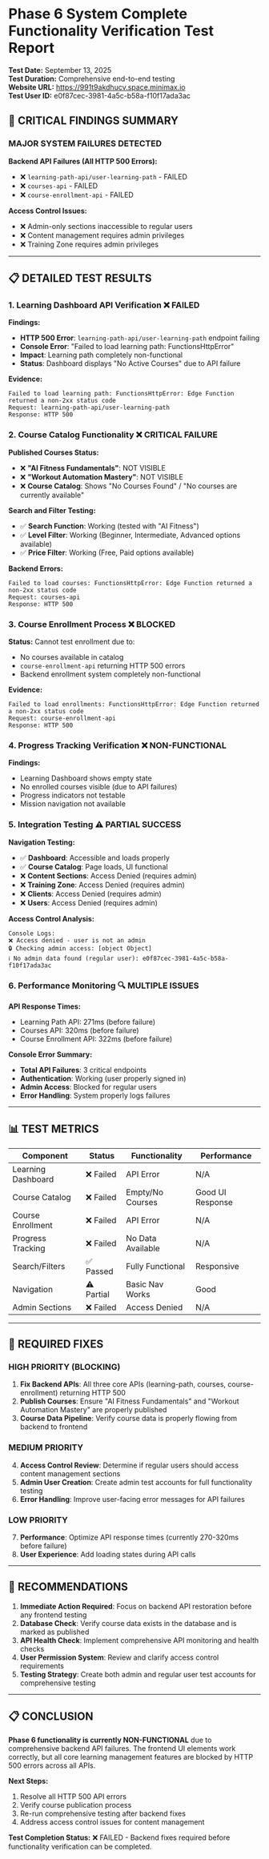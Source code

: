 # Phase 6 System Complete Functionality Verification Test Report

**Test Date:** September 13, 2025  
**Test Duration:** Comprehensive end-to-end testing  
**Website URL:** https://991t9akdhucv.space.minimax.io  
**Test User ID:** e0f87cec-3981-4a5c-b58a-f10f17ada3ac  

## 🚨 CRITICAL FINDINGS SUMMARY

### MAJOR SYSTEM FAILURES DETECTED

**Backend API Failures (All HTTP 500 Errors):**
- ❌ `learning-path-api/user-learning-path` - FAILED
- ❌ `courses-api` - FAILED  
- ❌ `course-enrollment-api` - FAILED

**Access Control Issues:**
- ❌ Admin-only sections inaccessible to regular users
- ❌ Content management requires admin privileges
- ❌ Training Zone requires admin privileges

---

## 📋 DETAILED TEST RESULTS

### 1. Learning Dashboard API Verification ❌ FAILED

**Findings:**
- **HTTP 500 Error**: `learning-path-api/user-learning-path` endpoint failing
- **Console Error**: "Failed to load learning path: FunctionsHttpError"
- **Impact**: Learning path completely non-functional
- **Status**: Dashboard displays "No Active Courses" due to API failure

**Evidence:**
```
Failed to load learning path: FunctionsHttpError: Edge Function returned a non-2xx status code
Request: learning-path-api/user-learning-path
Response: HTTP 500
```

### 2. Course Catalog Functionality ❌ CRITICAL FAILURE

**Published Courses Status:**
- ❌ **"AI Fitness Fundamentals"**: NOT VISIBLE
- ❌ **"Workout Automation Mastery"**: NOT VISIBLE
- ❌ **Course Catalog**: Shows "No Courses Found" / "No courses are currently available"

**Search and Filter Testing:**
- ✅ **Search Function**: Working (tested with "AI Fitness")
- ✅ **Level Filter**: Working (Beginner, Intermediate, Advanced options available)
- ✅ **Price Filter**: Working (Free, Paid options available)

**Backend Errors:**
```
Failed to load courses: FunctionsHttpError: Edge Function returned a non-2xx status code
Request: courses-api
Response: HTTP 500
```

### 3. Course Enrollment Process ❌ BLOCKED

**Status:** Cannot test enrollment due to:
- No courses available in catalog
- `course-enrollment-api` returning HTTP 500 errors
- Backend enrollment system completely non-functional

**Evidence:**
```
Failed to load enrollments: FunctionsHttpError: Edge Function returned a non-2xx status code
Request: course-enrollment-api  
Response: HTTP 500
```

### 4. Progress Tracking Verification ❌ NON-FUNCTIONAL

**Findings:**
- Learning Dashboard shows empty state
- No enrolled courses visible (due to API failures)
- Progress indicators not testable
- Mission navigation not available

### 5. Integration Testing ⚠️ PARTIAL SUCCESS

**Navigation Testing:**
- ✅ **Dashboard**: Accessible and loads properly
- ✅ **Course Catalog**: Page loads, UI functional
- ❌ **Content Sections**: Access Denied (requires admin)
- ❌ **Training Zone**: Access Denied (requires admin)
- ❌ **Clients**: Access Denied (requires admin)
- ❌ **Users**: Access Denied (requires admin)

**Access Control Analysis:**
```
Console Logs:
❌ Access denied - user is not an admin
🔒 Checking admin access: [object Object]
ℹ️ No admin data found (regular user): e0f87cec-3981-4a5c-b58a-f10f17ada3ac
```

### 6. Performance Monitoring 🔍 MULTIPLE ISSUES

**API Response Times:**
- Learning Path API: 271ms (before failure)
- Courses API: 320ms (before failure)  
- Course Enrollment API: 322ms (before failure)

**Console Error Summary:**
- **Total API Failures**: 3 critical endpoints
- **Authentication**: Working (user properly signed in)
- **Admin Access**: Blocked for regular users
- **Error Handling**: System properly logs failures

---

## 📊 TEST METRICS

| Component | Status | Functionality | Performance |
|-----------|--------|---------------|-------------|
| Learning Dashboard | ❌ Failed | API Error | N/A |
| Course Catalog | ❌ Failed | Empty/No Courses | Good UI Response |
| Course Enrollment | ❌ Failed | API Error | N/A |
| Progress Tracking | ❌ Failed | No Data Available | N/A |
| Search/Filters | ✅ Passed | Fully Functional | Responsive |
| Navigation | ⚠️ Partial | Basic Nav Works | Good |
| Admin Sections | ❌ Failed | Access Denied | N/A |

---

## 🔧 REQUIRED FIXES

### HIGH PRIORITY (BLOCKING)
1. **Fix Backend APIs**: All three core APIs (learning-path, courses, course-enrollment) returning HTTP 500
2. **Publish Courses**: Ensure "AI Fitness Fundamentals" and "Workout Automation Mastery" are properly published
3. **Course Data Pipeline**: Verify course data is properly flowing from backend to frontend

### MEDIUM PRIORITY  
4. **Access Control Review**: Determine if regular users should access content management sections
5. **Admin User Creation**: Create admin test accounts for full functionality testing
6. **Error Handling**: Improve user-facing error messages for API failures

### LOW PRIORITY
7. **Performance**: Optimize API response times (currently 270-320ms before failure)
8. **User Experience**: Add loading states during API calls

---

## 🎯 RECOMMENDATIONS

1. **Immediate Action Required**: Focus on backend API restoration before any frontend testing
2. **Database Check**: Verify course data exists in the database and is marked as published
3. **API Health Check**: Implement comprehensive API monitoring and health checks
4. **User Permission System**: Review and clarify access control requirements
5. **Testing Strategy**: Create both admin and regular user test accounts for comprehensive testing

---

## 📋 CONCLUSION

**Phase 6 functionality is currently NON-FUNCTIONAL** due to comprehensive backend API failures. The frontend UI elements work correctly, but all core learning management features are blocked by HTTP 500 errors across all APIs.

**Next Steps:**
1. Resolve all HTTP 500 API errors
2. Verify course publication process  
3. Re-run comprehensive testing after backend fixes
4. Address access control issues for content management

**Test Completion Status:** ❌ FAILED - Backend fixes required before functionality verification can be completed.
